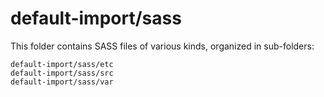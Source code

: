 # default-import/sass

This folder contains SASS files of various kinds, organized in sub-folders:

    default-import/sass/etc
    default-import/sass/src
    default-import/sass/var
